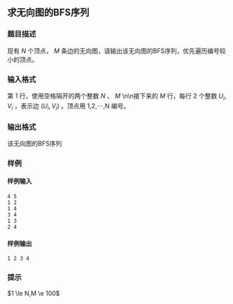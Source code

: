## 求无向图的BFS序列

### 题目描述

现有 $N$ 个顶点， $M$ 条边的无向图，请输出该无向图的BFS序列，优先遍历编号较小的顶点。

### 输入格式

第 1 行，使用空格隔开的两个整数 $N$ 、 $M$ \n\n接下来的 $M$ 行，每行 2 个整数 $U_i,V_i$ ，表示边 $(U_i,V_i)$ 。顶点用 1,2,⋯,N 编号。

### 输出格式

该无向图的BFS序列

### 样例

#### 样例输入

```
4 5
1 2
1 4
3 4
1 3
2 4
```

#### 样例输出

```
1 2 3 4
```

### 提示

$1 \le N,M \e 100$